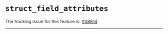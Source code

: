 # `struct_field_attributes`

The tracking issue for this feature is: [#38814]

[#38814]: https://github.com/rust-lang/rust/issues/38814

------------------------



